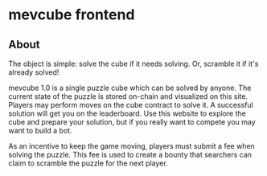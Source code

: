 # mevcube frontend

## About 

The object is simple: solve the cube if it needs solving.
Or, scramble it if it's already solved!

mevcube 1.0 is a single puzzle cube which can be solved by anyone.
The current state of the puzzle is stored on-chain and visualized on this site.
Players may perform moves on the cube contract to solve it.
A successful solution will get you on the leaderboard.
Use this website to explore the cube and prepare your solution, but if you really want to compete you may want to build a bot.

As an incentive to keep the game moving, players must submit a fee when solving the puzzle.
This fee is used to create a bounty that searchers can claim to scramble the puzzle for the next player.
